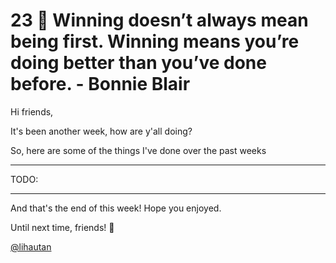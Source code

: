 # 23 🥇 Winning doesn’t always mean being first. Winning means you’re doing better than you’ve done before. - Bonnie Blair

Hi friends,

It's been another week, how are y'all doing?

So, here are some of the things I've done over the past weeks

---

TODO:

---

And that's the end of this week! Hope you enjoyed.

Until next time, friends! 👋

[@lihautan](https://twitter.com/lihautan)